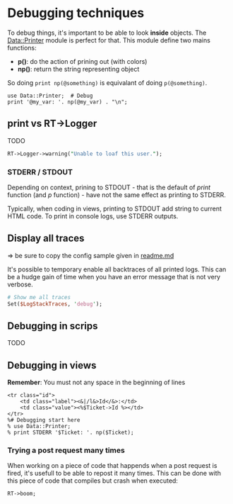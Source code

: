 # Debugging techniques

To debug things, it's important to be able to look **inside** objects. The [Data::Printer](http://search.cpan.org/dist/Data-Printer/lib/Data/Printer.pm) module is perfect for that.
This module define two mains functions:

  - **p()**: do the action of prining out (with colors)
  - **np()**: return the string representing object

So doing `print np(@something)` is equivalant of doing `p(@something)`.

    use Data::Printer;  # Debug
    print '@my_var: '. np(@my_var) . "\n";

## print vs RT->Logger

TODO
```perl
RT->Logger->warning("Unable to loaf this user.");
```

### STDERR / STDOUT

Depending on context, prining to STDOUT - that is the default of *print* function (and *p* function) - have not the same effect as printing to STDERR.

Typically, when coding in views, printing to STDOUT add string to current HTML code.
To print in console logs, use STDERR outputs.

## Display all traces

=> be sure to copy the config sample given in [readme.md](readme.md)

It's possible to temporary enable all backtraces of all printed logs. This can be a hudge gain of time when you have an error message that is not very verbose.

```perl
# Show me all traces
Set($LogStackTraces, 'debug');
```

## Debugging in scrips

TODO

## Debugging in views

**Remember**: You must not any space in the beginning of lines

    <tr class="id">
        <td class="label"><&|/l&>Id</&>:</td>
        <td class="value"><%$Ticket->Id %></td>
    </tr>
    %# Debugging start here
    % use Data::Printer;
    % print STDERR '$Ticket: '. np($Ticket);

### Trying a post request many times

When working on a piece of code that happends when a post request is fired, it's usefull to be able to repost it many times.
This can be done with this piece of code that compiles but crash when executed:

    RT->boom;

